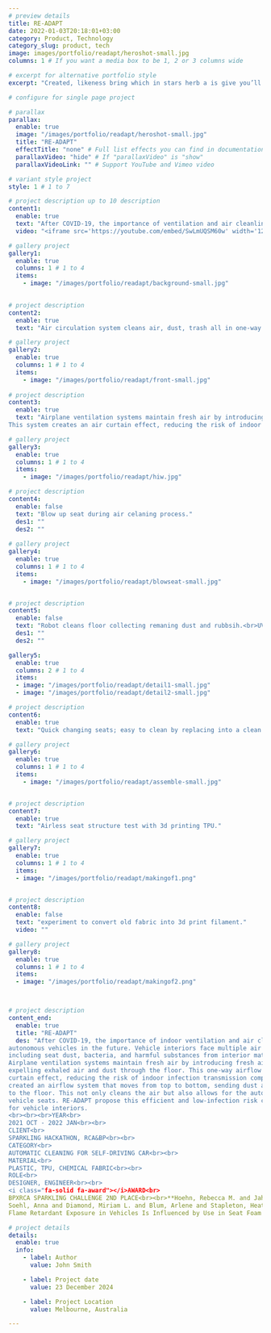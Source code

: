 ```yaml
---
# preview details
title: RE-ADAPT
date: 2022-01-03T20:18:01+03:00
category: Product, Technology
category_slug: product, tech
image: images/portfolio/readapt/heroshot-small.jpg
columns: 1 # If you want a media box to be 1, 2 or 3 columns wide

# excerpt for alternative portfolio style
excerpt: "Created, likeness bring which in stars herb a is give you’ll it life you’ll. Whose..."

# configure for single page project

# parallax
parallax:
  enable: true
  image: "/images/portfolio/readapt/heroshot-small.jpg"
  title: "RE-ADAPT"
  effectTitle: "none" # Full list effects you can find in documentation theme
  parallaxVideo: "hide" # If "parallaxVideo" is "show"
  parallaxVideoLink: "" # Support YouTube and Vimeo video 

# variant style project
style: 1 # 1 to 7

# project description up to 10 description
content1:
  enable: true
  text: "After COVID-19, the importance of ventilation and air cleanliness become a crucial factor in the indoor such as autonomous vehicles."
  video: "<iframe src='https://youtube.com/embed/SwLmUQSM60w' width='1280' height='800' allowfullscreen='allowfullscreen'></iframe>"

# gallery project
gallery1:
  enable: true
  columns: 1 # 1 to 4
  items:
    - image: "/images/portfolio/readapt/background-small.jpg"
 

# project description
content2:
  enable: true
  text: "Air circulation system cleans air, dust, trash all in one-way air flow"

# gallery project
gallery2:
  enable: true
  columns: 1 # 1 to 4
  items:
    - image: "/images/portfolio/readapt/front-small.jpg"
  
# project description
content3:
  enable: true
  text: "Airplane ventilation systems maintain fresh air by introducing fresh air from above and expelling exhaled air and dust through the floor. 
This system creates an air curtain effect, reducing the risk of indoor infection."

# gallery project
gallery3:
  enable: true
  columns: 1 # 1 to 4
  items:
    - image: "/images/portfolio/readapt/hiw.jpg"

# project description
content4:
  enable: false
  text: "Blow up seat during air celaning process."
  des1: ""
  des2: ""
  
# gallery project
gallery4:
  enable: true
  columns: 1 # 1 to 4
  items:
    - image: "/images/portfolio/readapt/blowseat-small.jpg"


# project description
content5:
  enable: false
  text: "Robot cleans floor collecting remaning dust and rubbsih.<br>UV light sanitize overall interior of car."
  des1: ""
  des2: ""

gallery5:
  enable: true
  columns: 2 # 1 to 4
  items:
  - image: "/images/portfolio/readapt/detail1-small.jpg"
  - image: "/images/portfolio/readapt/detail2-small.jpg"

# project description
content6:
  enable: true
  text: "Quick changing seats; easy to clean by replacing into a clean seat."

# gallery project
gallery6:
  enable: true
  columns: 1 # 1 to 4
  items:
    - image: "/images/portfolio/readapt/assemble-small.jpg"


# project description
content7:
  enable: true
  text: "Airless seat structure test with 3d printing TPU."

# gallery project
gallery7:
  enable: true
  columns: 1 # 1 to 4
  items:
  - image: "/images/portfolio/readapt/makingof1.png"


# project description
content8:
  enable: false
  text: "experiment to convert old fabric into 3d print filament."
  video: ""

# gallery project
gallery8:
  enable: true
  columns: 1 # 1 to 4
  items:
  - image: "/images/portfolio/readapt/makingof2.png"



# project description
content_end:
  enable: true
  title: "RE-ADAPT"
  des: "After COVID-19, the importance of indoor ventilation and air cleanliness in public facilities has been highlighted. This will also become a crucial factor in the interiors of shared 
autonomous vehicles in the future. Vehicle interiors face multiple air pollution issues, 
including seat dust, bacteria, and harmful substances from interior materials.** To combat this, RE-ADAPT prioritize seat and air cleanliness, along with frequent ventilation.<br><br>
Airplane ventilation systems maintain fresh air by introducing fresh air from above and 
expelling exhaled air and dust through the floor. This one-way airflow creates an air 
curtain effect, reducing the risk of indoor infection transmission compared to other enclosed spaces. By applying this airplane ventilation system to car interiors, RE-ADAPT 
created an airflow system that moves from top to bottom, sending dust and particles 
to the floor. This not only cleans the air but also allows for the automatic cleaning of 
vehicle seats. RE-ADAPT propose this efficient and low-infection risk cleaning system 
for vehicle interiors.
<br><br><br>YEAR<br>
2021 OCT - 2022 JAN<br><br>
CLIENT<br>
SPARKLING HACKATHON, RCA&BP<br><br>
CATEGORY<br>
AUTOMATIC CLEANING FOR SELF-DRIVING CAR<br><br>
MATERIAL<br>
PLASTIC, TPU, CHEMICAL FABRIC<br><br>
ROLE<br>
DESIGNER, ENGINEER<br><br>
<i class="fa-solid fa-award"></i>AWARD<br>
BPXRCA SPARKLING CHALLENGE 2ND PLACE<br><br>**Hoehn, Rebecca M. and Jahl, Lydia G. and Herkert, Nicholas J. and Hoffman, Kate and 
Soehl, Anna and Diamond, Miriam L. and Blum, Arlene and Stapleton, Heather M.(2024). 
Flame Retardant Exposure in Vehicles Is Influenced by Use in Seat Foam and Temperature, Environmental Science & Technology 58, 8825-8834, 202"

# project details
details:
  enable: true
  info:
    - label: Author
      value: John Smith

    - label: Project date
      value: 23 December 2024

    - label: Project Location
      value: Melbourne, Australia

---
```

